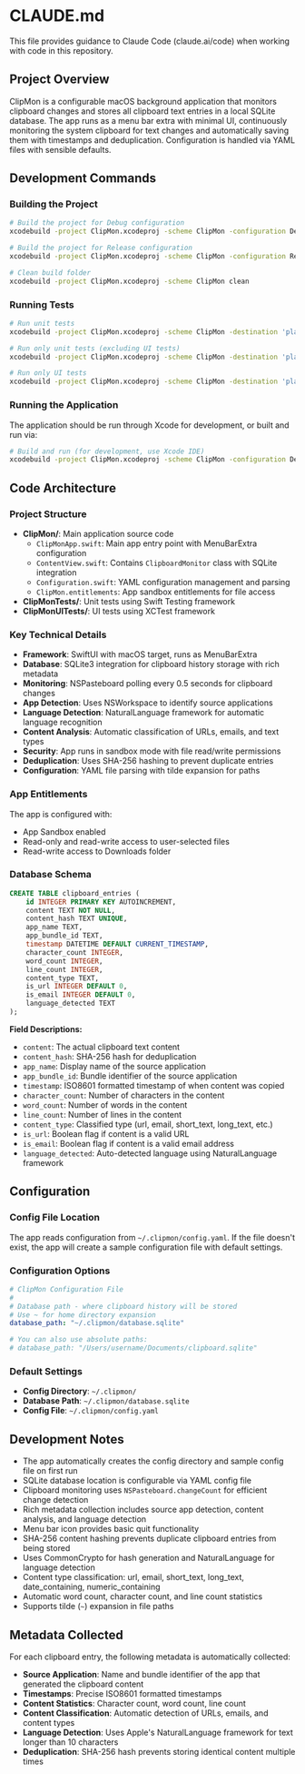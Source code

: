 # CLAUDE.md

This file provides guidance to Claude Code (claude.ai/code) when working with code in this repository.

## Project Overview

ClipMon is a configurable macOS background application that monitors clipboard changes and stores all clipboard text entries in a local SQLite database. The app runs as a menu bar extra with minimal UI, continuously monitoring the system clipboard for text changes and automatically saving them with timestamps and deduplication. Configuration is handled via YAML files with sensible defaults.

## Development Commands

### Building the Project
```bash
# Build the project for Debug configuration
xcodebuild -project ClipMon.xcodeproj -scheme ClipMon -configuration Debug build

# Build the project for Release configuration  
xcodebuild -project ClipMon.xcodeproj -scheme ClipMon -configuration Release build

# Clean build folder
xcodebuild -project ClipMon.xcodeproj -scheme ClipMon clean
```

### Running Tests
```bash
# Run unit tests
xcodebuild -project ClipMon.xcodeproj -scheme ClipMon -destination 'platform=macOS' test

# Run only unit tests (excluding UI tests)
xcodebuild -project ClipMon.xcodeproj -scheme ClipMon -destination 'platform=macOS' -only-testing:ClipMonTests test

# Run only UI tests
xcodebuild -project ClipMon.xcodeproj -scheme ClipMon -destination 'platform=macOS' -only-testing:ClipMonUITests test
```

### Running the Application
The application should be run through Xcode for development, or built and run via:
```bash
# Build and run (for development, use Xcode IDE)
xcodebuild -project ClipMon.xcodeproj -scheme ClipMon -configuration Debug
```

## Code Architecture

### Project Structure
- **ClipMon/**: Main application source code
  - `ClipMonApp.swift`: Main app entry point with MenuBarExtra configuration
  - `ContentView.swift`: Contains `ClipboardMonitor` class with SQLite integration
  - `Configuration.swift`: YAML configuration management and parsing
  - `ClipMon.entitlements`: App sandbox entitlements for file access
- **ClipMonTests/**: Unit tests using Swift Testing framework
- **ClipMonUITests/**: UI tests using XCTest framework

### Key Technical Details
- **Framework**: SwiftUI with macOS target, runs as MenuBarExtra
- **Database**: SQLite3 integration for clipboard history storage with rich metadata
- **Monitoring**: NSPasteboard polling every 0.5 seconds for clipboard changes  
- **App Detection**: Uses NSWorkspace to identify source applications
- **Language Detection**: NaturalLanguage framework for automatic language recognition
- **Content Analysis**: Automatic classification of URLs, emails, and text types
- **Security**: App runs in sandbox mode with file read/write permissions
- **Deduplication**: Uses SHA-256 hashing to prevent duplicate entries
- **Configuration**: YAML file parsing with tilde expansion for paths

### App Entitlements
The app is configured with:
- App Sandbox enabled
- Read-only and read-write access to user-selected files
- Read-write access to Downloads folder

### Database Schema
```sql
CREATE TABLE clipboard_entries (
    id INTEGER PRIMARY KEY AUTOINCREMENT,
    content TEXT NOT NULL,
    content_hash TEXT UNIQUE,
    app_name TEXT,
    app_bundle_id TEXT,
    timestamp DATETIME DEFAULT CURRENT_TIMESTAMP,
    character_count INTEGER,
    word_count INTEGER,
    line_count INTEGER,
    content_type TEXT,
    is_url INTEGER DEFAULT 0,
    is_email INTEGER DEFAULT 0,
    language_detected TEXT
);
```

**Field Descriptions:**
- `content`: The actual clipboard text content
- `content_hash`: SHA-256 hash for deduplication
- `app_name`: Display name of the source application
- `app_bundle_id`: Bundle identifier of the source application
- `timestamp`: ISO8601 formatted timestamp of when content was copied
- `character_count`: Number of characters in the content
- `word_count`: Number of words in the content
- `line_count`: Number of lines in the content
- `content_type`: Classified type (url, email, short_text, long_text, etc.)
- `is_url`: Boolean flag if content is a valid URL
- `is_email`: Boolean flag if content is a valid email address
- `language_detected`: Auto-detected language using NaturalLanguage framework

## Configuration

### Config File Location
The app reads configuration from `~/.clipmon/config.yaml`. If the file doesn't exist, the app will create a sample configuration file with default settings.

### Configuration Options
```yaml
# ClipMon Configuration File
# 
# Database path - where clipboard history will be stored
# Use ~ for home directory expansion
database_path: "~/.clipmon/database.sqlite"

# You can also use absolute paths:
# database_path: "/Users/username/Documents/clipboard.sqlite"
```

### Default Settings
- **Config Directory**: `~/.clipmon/`
- **Database Path**: `~/.clipmon/database.sqlite`
- **Config File**: `~/.clipmon/config.yaml`

## Development Notes

- The app automatically creates the config directory and sample config file on first run
- SQLite database location is configurable via YAML config file
- Clipboard monitoring uses `NSPasteboard.changeCount` for efficient change detection
- Rich metadata collection includes source app detection, content analysis, and language detection
- Menu bar icon provides basic quit functionality
- SHA-256 content hashing prevents duplicate clipboard entries from being stored
- Uses CommonCrypto for hash generation and NaturalLanguage for language detection
- Content type classification: url, email, short_text, long_text, date_containing, numeric_containing
- Automatic word count, character count, and line count statistics
- Supports tilde (`~`) expansion in file paths

## Metadata Collected

For each clipboard entry, the following metadata is automatically collected:
- **Source Application**: Name and bundle identifier of the app that generated the clipboard content
- **Timestamps**: Precise ISO8601 formatted timestamps
- **Content Statistics**: Character count, word count, line count
- **Content Classification**: Automatic detection of URLs, emails, and content types
- **Language Detection**: Uses Apple's NaturalLanguage framework for text longer than 10 characters
- **Deduplication**: SHA-256 hash prevents storing identical content multiple times